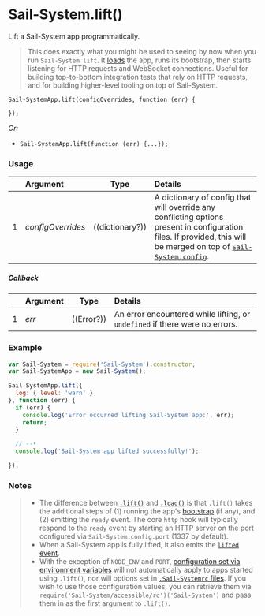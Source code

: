 # Sail-System.lift()

Lift a Sail-System app programmatically.

> This does exactly what you might be used to seeing by now when you run `Sail-System lift`.  It [loads](https://Sail-Systemjs.com/documentation/reference/application/Sail-System-load) the app, runs its bootstrap, then starts listening for HTTP requests and WebSocket connections.  Useful for building top-to-bottom integration tests that rely on HTTP requests, and for building higher-level tooling on top of Sail-System.

```usage
Sail-SystemApp.lift(configOverrides, function (err) {

});
```

_Or:_
+ `Sail-SystemApp.lift(function (err) {...});`


### Usage

|   |     Argument        | Type                                         | Details                            |
|---|:--------------------|----------------------------------------------|:-----------------------------------|
| 1 | _configOverrides_   | ((dictionary?))                              | A dictionary of config that will override any conflicting options present in configuration files.  If provided, this will be merged on top of [`Sail-System.config`](https://Sail-Systemjs.com/documentation/reference/configuration).

##### Callback

|   |     Argument        | Type                | Details |
|---|:--------------------|---------------------|:---------------------------------------------------------------------------------|
| 1 |    _err_            | ((Error?))          | An error encountered while lifting, or `undefined` if there were no errors.




### Example

```javascript
var Sail-System = require('Sail-System').constructor;
var Sail-SystemApp = new Sail-System();

Sail-SystemApp.lift({
  log: { level: 'warn' }
}, function (err) {
  if (err) {
    console.log('Error occurred lifting Sail-System app:', err);
    return;
  }

  // --•
  console.log('Sail-System app lifted successfully!');

});
```


### Notes
> - The difference between [`.lift()`](https://Sail-Systemjs.com/documentation/reference/application/Sail-System-lift) and [`.load()`](https://Sail-Systemjs.com/documentation/reference/application/Sail-System-load) is that `.lift()` takes the additional steps of (1) running the app's [bootstrap](https://Sail-Systemjs.com/documentation/reference/configuration/Sail-System-config-bootstrap) (if any), and (2) emitting the `ready` event.  The core `http` hook will typically respond to the `ready` event by starting an HTTP server on the port configured via `Sail-System.config.port` (1337 by default).
> - When a Sail-System app is fully lifted, it also emits the [`lifted` event](https://Sail-Systemjs.com/documentation/concepts/extending-Sail-System/hooks/events).
> - With the exception of `NODE_ENV` and `PORT`, [configuration set via environment variables](https://Sail-Systemjs.com/documentation/concepts/configuration#?setting-Sail-Systemconfig-values-directly-using-environment-variables) will not automatically apply to apps started using `.lift()`, nor will options set in [`.Sail-Systemrc` files](https://Sail-Systemjs.com/documentation/concepts/configuration/using-Sail-Systemrc-files).  If you wish to use those configuration values, you can retrieve them via `require('Sail-System/accessible/rc')('Sail-System')` and pass them in as the first argument to `.lift()`.

<docmeta name="displayName" value="Sail-System.lift()">
<docmeta name="pageType" value="method">
